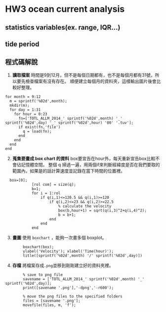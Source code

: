 # HW3 ocean current analysis
## statistics variables(ex. range, IQR...)
## tide period

## 程式碼解說
1. **讀取檔案**
時間是9到12月，但不是每個日期都有，也不是每個月都有31號，所以要先檢查檔案有沒有存在。
順便建立每個月的資料夾，這樣輸出圖片後會比較好整理。

```
for month = 9:12
  m = sprintf('%02d',month);
  mkdir(m);
  for day = 1:31
    for hour = 0:23 
      fn=['TOTL_ALLM_2014_' sprintf('%02d',month) '_' sprintf('%02d',day) '_' sprintf('%02d',hour) '00' '.tuv'];
      if exist(fn,'file')
        q = load(fn);
      end
    end
  end
end
```

2. **蒐集要畫成 box chart 的資料**
box要宣告在hour外，每天重新宣告box比較不會佔記憶體空間。
整個 q 掃過一遍，用兩個if來判斷經緯度是否在我們要取的範圍內，如果是的話計算速度並記錄在當下時間的位置裡。
```
  box=[0];
            [rol com] = size(q);
            b=1;
            for i = 1:rol
                if q(i,1)<=120.5 && q(i,1)>=120
                    if q(i,2)<=23 && q(i,2)>=22.5
                        % calculate the velocity
                        box(b,hour+1) = sqrt(q(i,3)^2+q(i,4)^2);
                        b = b+1;
                    end
                end
            end
```

3. **畫圖**
使用 `boxchart` ，能夠一次畫多個 boxplot。
```
        boxchart(box);
        ylabel('Velocity'); xlabel('Time(hour)');
        title([sprintf('%02d',month) '/' sprintf('%02d',day)])
```

4. **存檔**
將檔案存成`.png`並移到剛剛建立好的資料夾裡。

```
        % save to png file
        savename = ['TOTL_ALLM_2014_' sprintf('%02d',month) '_' sprintf('%02d',day)];
        print([savename '.png'],'-dpng','-r600');

        % move the png files to the specified folders
        files = [savename '.png'];
        movefile(files, m, 'f');
```
